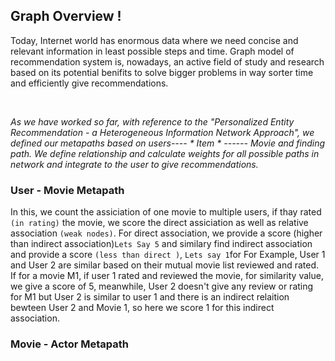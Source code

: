 
## Graph Overview !

<p>Today, Internet world has enormous data where we need concise and relevant information in least possible steps and time. Graph model of recommendation system is, nowadays, an active field of study and research based on its potential benifits to solve bigger problems in  way sorter time and efficiently give recommendations.</p>

<br>


<I>As we have worked so far, with reference to the "Personalized Entity Recommendation - a Heterogeneous Information Network Approach", we  defined our metapaths based on users---- * Item * ------ Movie and finding path.  We define relationship and calculate weights for all possible paths in network and integrate to the user to give recommendations.   </I>




### User - Movie Metapath

In this, we count the assiciation of one movie to multiple users, if thay rated `(in rating)` the movie, we score the direct assiciation as well as relative association `(weak nodes)`. For direct association, we provide a score (higher than indirect association)`Lets Say 5` and similary find indirect association and provide a score `(less than direct )`, `Lets say 1`for For Example, User 1 and User 2 are similar based on their mutual movie list reviewed and rated. If for a movie M1, if user 1 rated and reviewed the movie, for similarity value, we give a score of 5, meanwhile, User 2 doesn't give any review or rating for M1 but User 2 is similar to user 1 and there is an indirect relaition bewteen User 2 and Movie 1, so here we score 1 for this indirect association.  


### Movie - Actor Metapath


